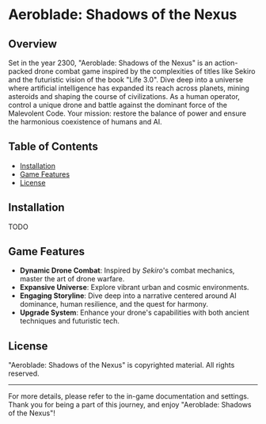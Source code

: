 # Aeroblade: Shadows of the Nexus

## Overview

Set in the year 2300, "Aeroblade: Shadows of the Nexus" is an action-packed drone combat game inspired by the complexities of titles like Sekiro and the futuristic vision of the book "Life 3.0". Dive deep into a universe where artificial intelligence has expanded its reach across planets, mining asteroids and shaping the course of civilizations. As a human operator, control a unique drone and battle against the dominant force of the Malevolent Code. Your mission: restore the balance of power and ensure the harmonious coexistence of humans and AI.

## Table of Contents

- [Installation](#installation)
- [Game Features](#game-features)
- [License](#license)

## Installation

TODO

## Game Features

- **Dynamic Drone Combat**: Inspired by *Sekiro*'s combat mechanics, master the art of drone warfare.
- **Expansive Universe**: Explore vibrant urban and cosmic environments.
- **Engaging Storyline**: Dive deep into a narrative centered around AI dominance, human resilience, and the quest for harmony.
- **Upgrade System**: Enhance your drone's capabilities with both ancient techniques and futuristic tech.

## License

"Aeroblade: Shadows of the Nexus" is copyrighted material. All rights reserved.

---

For more details, please refer to the in-game documentation and settings. Thank you for being a part of this journey, and enjoy "Aeroblade: Shadows of the Nexus"!
